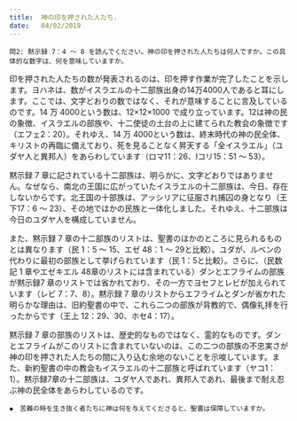```yaml
---
title:  神の印を押された人たち.
date:   04/02/2019
---
```


`問2: 黙示録 7：4 ～ 8 を読んでください。神の印を押された人たちは何人ですか。この具体的な数字は、何を意味していますか。`

印を押された人たちの数が発表されるのは、印を押す作業が完了したことを示します。ヨハネは、数がイスラエルの十二部族出身の14万4000人であると耳にします。ここでは、文字どおりの数ではなく、それが意味することに言及しているのです。14 万 4000という数は、12×12×1000 で成り立っています。12は神の民の象徴、イスラエルの部族や、十二使徒の土台の上に建てられた教会の象徴です（エフェ2：20）。それゆえ、14 万 4000という数は、終末時代の神の民全体、キリストの再臨に備えており、死を見ることなく昇天する「全イスラエル」（ユダヤ人と異邦人）をあらわしています（ロマ11：26、Ⅰコリ15：51 ～ 53）。

黙示録 7 章に記されている十二部族は、明らかに、文字どおりではありません。なぜなら、南北の王国に広がっていたイスラエルの十二部族は、今日、存在しないからです。北王国の十部族は、アッシリアに征服され捕囚の身となり（王下17：6 ～ 23）、その地でほかの民族と一体化しました。それゆえ、十二部族は今日のユダヤ人を構成していません。

また、黙示録 7 章の十二部族のリストは、聖書のほかのところに見られるものとは異なります（民 1：5 ～ 15、エゼ 48：1 ～ 29と比較）。ユダが、ルベンの代わりに最初の部族として挙げられています（民 1：5と比較）。さらに、（民数記 1 章やエゼキエル 48章のリストには含まれている）ダンとエフライムの部族が黙示録7 章のリストでは省かれており、その一方でヨセフとレビが加えられています（レビ 7：7、8）。黙示録 7 章のリストからエフライムとダンが省かれた明らかな理由は、旧約聖書の中で、これら二つの部族が背教的で、偶像礼拝を行ったからです（王上 12：29、30、ホセ4：17）。

黙示録 7 章の部族のリストは、歴史的なものではなく、霊的なものです。ダンとエフライムがこのリストに含まれていないのは、この二つの部族の不忠実さが神の印を押された人たちの間に入り込む余地のないことを示唆しています。また、新約聖書の中の教会もイスラエルの十二部族と呼ばれています（ヤコ1：1）。黙示録7章の十二部族は、ユダヤ人であれ、異邦人であれ、最後まで耐え忍ぶ神の民全体をあらわしているのです。

`◆　苦難の時を生き抜く者たちに神は何を与えてくださると、聖書は保障していますか。`